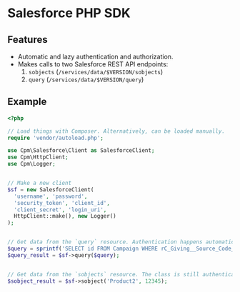 # Salesforce PHP SDK

## Features

* Automatic and lazy authentication and authorization.
* Makes calls to two Salesforce REST API endpoints:
  1. `sobjects` (`/services/data/$VERSION/sobjects`)
  2. `query` (`/services/data/$VERSION/query`)

## Example

```php
<?php

// Load things with Composer. Alternatively, can be loaded manually.
require 'vendor/autoload.php';

use Cpm\Salesforce\Client as SalesforceClient;
use Cpm\HttpClient;
use Cpm\Logger;


// Make a new client
$sf = new SalesforceClient(
  'username', 'password',
  'security_token', 'client_id',
  'client_secret', 'login_uri',
  HttpClient::make(), new Logger() 
);


// Get data from the `query` resource. Authentication happens automatically.
$query = sprintf('SELECT id FROM Campaign WHERE rC_Giving__Source_Code__c = %s', 'abcdefghij');
$query_result = $sf->query($query);


// Get data from the `sobjects` resource. The class is still authenticated
$sobject_result = $sf->sobject('Product2', 12345);
```
